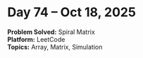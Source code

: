 # Day 74 – Oct 18, 2025

**Problem Solved:** Spiral Matrix            
**Platform:** LeetCode                       
**Topics:** Array, Matrix, Simulation
